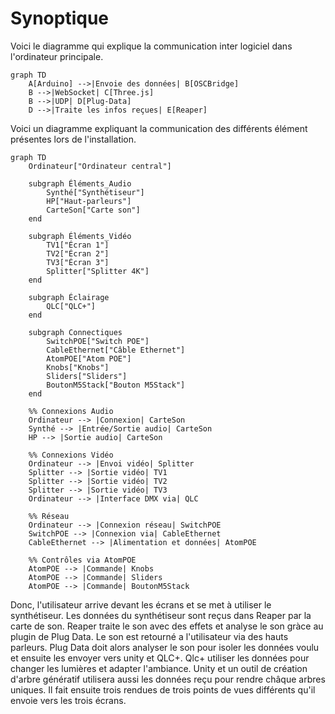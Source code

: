 # Synoptique

Voici le diagramme qui explique la communication inter logiciel dans l'ordinateur principale.

````mermaid
graph TD
    A[Arduino] -->|Envoie des données| B[OSCBridge]
    B -->|WebSocket| C[Three.js]
    B -->|UDP| D[Plug-Data]
    D -->|Traite les infos reçues| E[Reaper]

````

Voici un diagramme expliquant la communication des différents élément présentes lors de l'installation.

````mermaid
graph TD
    Ordinateur["Ordinateur central"]
    
    subgraph Éléments_Audio
        Synthé["Synthétiseur"]
        HP["Haut-parleurs"]
        CarteSon["Carte son"]
    end
    
    subgraph Éléments_Vidéo
        TV1["Écran 1"]
        TV2["Écran 2"]
        TV3["Écran 3"]
        Splitter["Splitter 4K"]
    end
    
    subgraph Éclairage
        QLC["QLC+"]
    end
    
    subgraph Connectiques
        SwitchPOE["Switch POE"]
        CableEthernet["Câble Ethernet"]
        AtomPOE["Atom POE"]
        Knobs["Knobs"]
        Sliders["Sliders"]
        BoutonM5Stack["Bouton M5Stack"]
    end
    
    %% Connexions Audio
    Ordinateur --> |Connexion| CarteSon
    Synthé --> |Entrée/Sortie audio| CarteSon
    HP --> |Sortie audio| CarteSon

    %% Connexions Vidéo
    Ordinateur --> |Envoi vidéo| Splitter
    Splitter --> |Sortie vidéo| TV1
    Splitter --> |Sortie vidéo| TV2
    Splitter --> |Sortie vidéo| TV3
    Ordinateur --> |Interface DMX via| QLC
    
    %% Réseau
    Ordinateur --> |Connexion réseau| SwitchPOE
    SwitchPOE --> |Connexion via| CableEthernet
    CableEthernet --> |Alimentation et données| AtomPOE

    %% Contrôles via AtomPOE
    AtomPOE --> |Commande| Knobs
    AtomPOE --> |Commande| Sliders
    AtomPOE --> |Commande| BoutonM5Stack
````

Donc, l'utilisateur arrive devant les écrans et se met à utiliser le synthétiseur. Les données du synthétiseur sont reçus dans Reaper par la carte de son. Reaper traite le son avec des effets et analyse le son gràce au plugin de Plug Data. Le son est retourné a l'utilisateur via des hauts parleurs. Plug Data doit alors analyser le son pour isoler les données voulu et ensuite les envoyer vers unity et QLC+. Qlc+ utiliser les données pour changer les lumières et adapter l'ambiance. Unity et un outil de création d'arbre génératif utilisera aussi les données reçu pour rendre châque arbres uniques. Il fait ensuite trois rendues de trois points de vues différents qu'il envoie vers les trois écrans.



